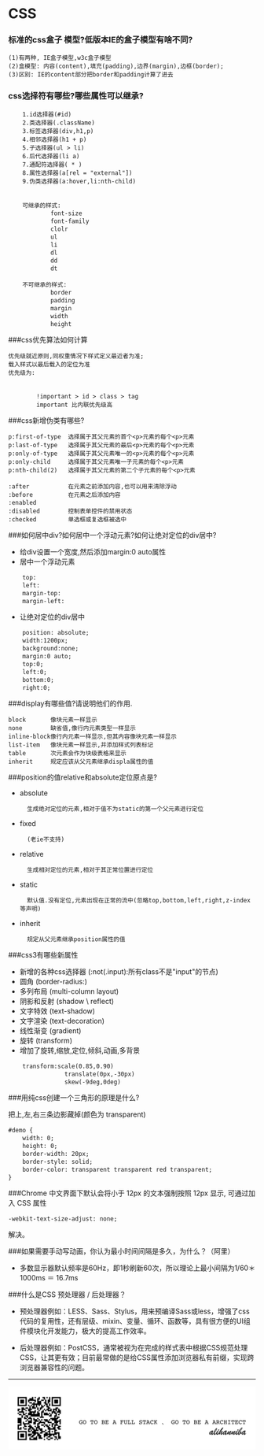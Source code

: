 # CSS

### 标准的css盒子 模型?低版本IE的盒子模型有啥不同?


	(1)有两种, IE盒子模型,w3c盒子模型
	(2)盒模型: 内容(content),填充(padding),边界(margin),边框(border);
	(3)区别: IE的content部分把border和padding计算了进去


### css选择符有哪些?哪些属性可以继承?

		1.id选择器(#id)
		2.类选择器(.className)
		3.标签选择器(div,h1,p)
		4.相邻选择器(h1 + p)
		5.子选择器(ul > li)
		6.后代选择器(li a)
		7.通配符选择器( * )
		8.属性选择器(a[rel = "external"])
		9.伪类选择器(a:hover,li:nth-child)


		可继承的样式:
				font-size
				font-family
				clolr
				ul
				li
				dl
				dd
				dt

		不可继承的样式:
				border
				padding
				margin
				width
				height

###css优先算法如何计算

	优先级就近原则,同权重情况下样式定义最近者为准;
	载入样式以最后载入的定位为准
	优先级为:


			!important > id > class > tag
			important 比内联优先级高


###css新增伪类有哪些?

	p:first-of-type  选择属于其父元素的首个<p>元素的每个<p>元素
	p:last-of-type   选择属于其父元素的最后<p>元素的每个<p>元素
	p:only-of-type   选择属于其父元素唯一的<p>元素的每个<p>元素
	p:only-child     选择属于其父元素唯一子元素的每个<p>元素
	p:nth-child(2)   选择属于其父元素的第二个子元素的每个<p>元素

	:after      	 在元素之前添加内容,也可以用来清除浮动
	:before			 在元素之后添加内容
	:enabled		 
	:disabled		 控制表单控件的禁用状态
	:checked		 单选框或复选框被选中

###如何居中div?如何居中一个浮动元素?如何让绝对定位的div居中?

* 给div设置一个宽度,然后添加margin:0 auto属性
* 居中一个浮动元素

```
	top:
	left:
	margin-top:
	margin-left:
```

* 让绝对定位的div居中

```
	position: absolute;
	width:1200px;
	background:none;
	margin:0 auto;
	top:0;
	left:0;
	bottom:0;
	right:0;
```

###display有哪些值?请说明他们的作用.

	block		像块元素一样显示
	none		缺省值,像行内元素类型一样显示
	inline-block像行内元素一样显示,但其内容像块元素一样显示
	list-item	像块元素一样显示,并添加样式列表标记
	table 		次元素会作为块级表格来显示
	inherit		规定应该从父元素继承displa属性的值

###position的值relative和absolute定位原点是?
* absolute

		生成绝对定位的元素,相对于值不为static的第一个父元素进行定位
* fixed

		(老ie不支持)
* relative

		生成相对定位的元素,相对于其正常位置进行定位
* static

		默认值.没有定位,元素出现在正常的流中(忽略top,bottom,left,right,z-index等声明)
* inherit

		规定从父元素继承position属性的值

###css3有哪些新属性
* 新增的各种css选择器 (:not(.input):所有class不是"input"的节点)
* 圆角			(border-radius:)
* 多列布局		(multi-column layout)
* 阴影和反射		(shadow \ reflect)
* 文字特效		(text-shadow)
* 文字渲染		(text-decoration)
* 线性渐变		(gradient)
* 旋转		 (transform)
* 增加了旋转,缩放,定位,倾斜,动画,多背景

```
	transform:scale(0.85,0.90)
				translate(0px,-30px)
				skew(-9deg,0deg)
```
###用纯css创建一个三角形的原理是什么?

把上,左,右三条边影藏掉(颜色为 transparent)

```
#demo {
	width: 0;
	height: 0;
	border-width: 20px;
	border-style: solid;
	border-color: transparent transparent red transparent;
}
```

###Chrome 中文界面下默认会将小于 12px 的文本强制按照 12px 显示,
可通过加入 CSS 属性

```
-webkit-text-size-adjust: none;
```
解决。


###如果需要手动写动画，你认为最小时间间隔是多久，为什么？（阿里）

* 多数显示器默认频率是60Hz，即1秒刷新60次，所以理论上最小间隔为1/60＊1000ms ＝ 16.7ms

###什么是CSS 预处理器 / 后处理器？

 * 预处理器例如：LESS、Sass、Stylus，用来预编译Sass或less，增强了css代码的复用性，还有层级、mixin、变量、循环、函数等，具有很方便的UI组件模块化开发能力，极大的提高工作效率。

 * 后处理器例如：PostCSS，通常被视为在完成的样式表中根据CSS规范处理CSS，让其更有效；目前最常做的是给CSS属性添加浏览器私有前缀，实现跨浏览器兼容性的问题。





---
![](alihanniba.png)
